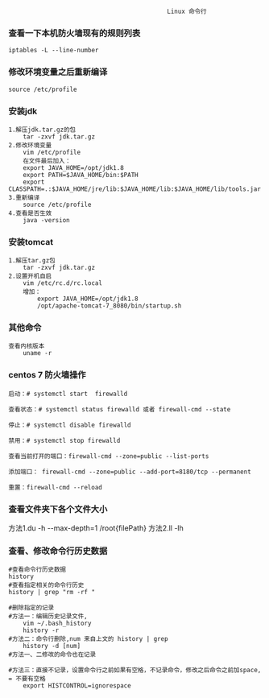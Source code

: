 												Linux 命令行


### 查看一下本机防火墙现有的规则列表
	iptables -L --line-number

### 修改环境变量之后重新编译

	source /etc/profile

### 安装jdk
	1.解压jdk.tar.gz的包
		tar -zxvf jdk.tar.gz
	2.修改环境变量
		vim /etc/profile
		在文件最后加入：
		export JAVA_HOME=/opt/jdk1.8
		export PATH=$JAVA_HOME/bin:$PATH
		export CLASSPATH=.:$JAVA_HOME/jre/lib:$JAVA_HOME/lib:$JAVA_HOME/lib/tools.jar
	3.重新编译
		source /etc/profile
	4.查看是否生效
		java -version

### 安装tomcat
	1.解压tar.gz包
		tar -zxvf jdk.tar.gz
	2.设置开机自启
		vim /etc/rc.d/rc.local
		增加：
			export JAVA_HOME=/opt/jdk1.8
			/opt/apache-tomcat-7_8080/bin/startup.sh
### 其他命令
	查看内核版本
		uname -r
 ### centos 7 防火墙操作
 	启动：# systemctl start  firewalld

	查看状态：# systemctl status firewalld 或者 firewall-cmd --state
	
	停止：# systemctl disable firewalld
	
	禁用：# systemctl stop firewalld
	
	查看当前打开的端口：firewall-cmd --zone=public --list-ports
	
	添加端口： firewall-cmd --zone=public --add-port=8180/tcp --permanent 
	
	重置：firewall-cmd --reload

### 查看文件夹下各个文件大小
方法1.du -h --max-depth=1 /root{filePath}
方法2.ll -lh

### 查看、修改命令行历史数据

```shell
#查看命令行历史数据
history
#查看指定相关的命令行历史
history | grep "rm -rf "

#删除指定的记录
#方法一：编辑历史记录文件,
	vim ~/.bash_history
	history -r
#方法二：命令行删除,num 来自上文的 history | grep 
	history -d [num]
#方法一、二修改的命令也在记录

#方法三：直接不记录，设置命令行之前如果有空格，不记录命令，修改之后命令之前加space, = 不要有空格 
	export HISTCONTROL=ignorespace

```

